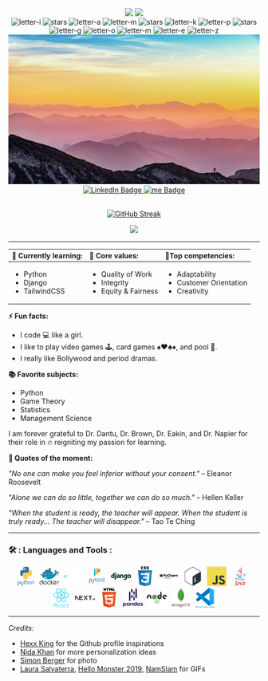 <div id="hello-world" align="center">
    <img src="https://media.giphy.com/media/kDkUNHvbB6vjqeWSyp/giphy.gif" width="50px">
    <img src="https://media.giphy.com/media/lnsTFyT6wUzItXsUV5/giphy.gif" width="50px">
</div>

<div id="i-am-kpgomez" align="center">
    <img src="https://media.giphy.com/media/v1.Y2lkPTc5MGI3NjExZjYyd3VybnF5dmNlNDVqMHFyM3MweGdrNGFreHZrcHFpNmcxemRtbyZlcD12MV9pbnRlcm5hbF9naWZfYnlfaWQmY3Q9dHM/pducGLmEuVdaDJOK0U/giphy.gif" alt="letter-i" width="50px">
    <img src="https://media.giphy.com/media/qYBj58jCwgW7f4Jpaz/giphy.gif" alt="stars" width="20px">
    <img src="https://media.giphy.com/media/v1.Y2lkPTc5MGI3NjExY3F2aGt5a2ltZXllMzZpZnpyMzlseWpjMHNucjRkeXl2bjU0ajVpNCZlcD12MV9pbnRlcm5hbF9naWZfYnlfaWQmY3Q9dHM/JVaAdjZIRNSWf9sSjP/giphy.gif" alt="letter-a" width="50px">
    <img src="https://media.giphy.com/media/v1.Y2lkPTc5MGI3NjExbjFuM3Ayb2dnYTU3MG5idTRybHR0anR1dXJ3YWdhbnJyb3F5b3VtMiZlcD12MV9pbnRlcm5hbF9naWZfYnlfaWQmY3Q9dHM/Ufolh1TYxtAnYhs4RO/giphy.gif" alt="letter-m" width="50px">
    <img src="https://media.giphy.com/media/qYBj58jCwgW7f4Jpaz/giphy.gif" alt="stars" width="20px">
    <img src="https://media.giphy.com/media/v1.Y2lkPTc5MGI3NjExZzFwZ3g1enowdXF6ZjZxZWgyZzgyMXJ1YjM2ZGw4c3N2amkyOW9keCZlcD12MV9pbnRlcm5hbF9naWZfYnlfaWQmY3Q9dHM/sYMJdVB4XNPUKO2zv8/giphy.gif" alt="letter-k" width="50px">
    <img src="https://media.giphy.com/media/v1.Y2lkPTc5MGI3NjExdXJlc2lkNjVtaGgyamZ3ZTljM3RsM2V6Z3czNGFldjFvYjhpeWI3biZlcD12MV9pbnRlcm5hbF9naWZfYnlfaWQmY3Q9dHM/7v0CUZRGyalwyQ28lj/giphy.gif" alt="letter-p" width="50px">
    <img src="https://media.giphy.com/media/qYBj58jCwgW7f4Jpaz/giphy.gif" alt="stars" width="20px">
    <img src="https://media.giphy.com/media/v1.Y2lkPTc5MGI3NjExbjF3dDlwN25oOWdqOTZkYnFuc3FyeGJmNGJ4aHd3bGlncWNscng4dCZlcD12MV9pbnRlcm5hbF9naWZfYnlfaWQmY3Q9dHM/GSiZ8JtN26IGj2tkDY/giphy.gif" alt="letter-g" width="50px">
    <img src="https://media.giphy.com/media/v1.Y2lkPTc5MGI3NjExazlmMjh2bmQyMXdrZTBkM2d0MWZkNWQ2dXloZmpjZjNyNTNmMGxzNiZlcD12MV9pbnRlcm5hbF9naWZfYnlfaWQmY3Q9cw/5zAZsY8XJenK75Yv1d/giphy.gif" alt="letter-o" width="50px">
    <img src="https://media.giphy.com/media/v1.Y2lkPTc5MGI3NjExbjFuM3Ayb2dnYTU3MG5idTRybHR0anR1dXJ3YWdhbnJyb3F5b3VtMiZlcD12MV9pbnRlcm5hbF9naWZfYnlfaWQmY3Q9dHM/Ufolh1TYxtAnYhs4RO/giphy.gif" alt="letter-m" width="50px">
    <img src="https://media.giphy.com/media/v1.Y2lkPTc5MGI3NjExZTRkcWpudTNmMDB4c3B3amIxbG5waWtvMzhoN2M4b21pbDhwbjJmYSZlcD12MV9pbnRlcm5hbF9naWZfYnlfaWQmY3Q9dHM/8lZEBtdMJHXUSvxEPc/giphy.gif" alt="letter-e" width="50px">
    <img src="https://media.giphy.com/media/v1.Y2lkPTc5MGI3NjExZnA3aXg2MjMzb2p4dm9heXN2YW5nazRjZjhsdzgwcnQ3cTZ2YzBnbSZlcD12MV9pbnRlcm5hbF9naWZfYnlfaWQmY3Q9dHM/hWvQT2uRyfcVKXpWZ8/giphy.gif" alt="letter-z" width="50px">
</div>

<div id="banner" align="center">
  <img src="simon-berger-nature-unsplash.jpg" width="1200" height="300"/>
</div>

<div id="badges" align="center">
    <a href="https://www.linkedin.com/in/kpgomez">
        <img src="https://img.shields.io/badge/LinkedIn-blue?style=for-the-badge&logo=linkedin&logoColor=white" alt="LinkedIn Badge"/>
    </a>
    <a href="https://about.me/kpgomez">
        <img src="https://img.shields.io/badge/Portfolio-green?style=for-the-badge&logo=about.me&logoColor=white" alt="me Badge"/>
    </a>
</div>

<div id="counter" align="center">
    <img src="https://komarev.com/ghpvc/?username=kpgomez&style=flat-square&color=blue" alt=""/>
</div> 
    
<div id="stats" align="center">

[![GitHub Streak](https://github-readme-streak-stats.herokuapp.com?user=kpgomez&theme=blood&hide_border=false&border_radius=20&exclude_days=Sun%2CSat&card_width=395)](https://git.io/streak-stats)

</div>

<div id="code-like-a-girl" align="center" style="padding-left: 5px; padding-right: 5px">
    <img src="https://media.giphy.com/media/8BlEa9XDwxOwdB6mKW/giphy.gif" width="100">
</div>

---
| <b>🌱 Currently learning:</b> | <b>🎯 Core values:<b> | <b>🏅Top competencies:</b> |
| :--- | :--- | :--- |
|<ul><li>Python</li><li>Django</li><li>TailwindCSS</li></ul>|<ul><li>Quality of Work</li><li>Integrity</li><li>Equity & Fairness</li></ul>|<ul><li>Adaptability</li><li>Customer Orientation</li><li>Creativity</li></ul>|
<div>
    <p><b>⚡ Fun facts:</b></p>
    <ul>
        <li>I code 💻 like a girl.</li>
        <li>I like to play video games 🕹️, card games ♠️♥️♣️♦️, and pool 🎱.</li>
        <li>I really like Bollywood and period dramas.</li>
    </ul>
    <p><b>📚 Favorite subjects:</b> 
    <ul>
        <li>Python</li>
        <li>Game Theory</li>
        <li>Statistics</li>
        <li>Management Science</li>
    </ul>
    <p>I am forever grateful to Dr. Dantu, Dr. Brown, Dr. Eakin, and Dr. Napier for their role in 🔥 reigniting my passion for learning.</p>
    <p><b>💬 Quotes of the moment:</b></p>
    <p><i>"No one can make you feel inferior without your consent."</i> – Eleanor Roosevelt</p>
    <p><i>"Alone we can do so little, together we can do so much."</i> – Hellen Keller</p>
    <p><i>"When the student is ready, the teacher will appear. When the student is truly ready... The teacher will disappear."</i> – Tao Te Ching</p>
</div>

---

<h3> 🛠️ : Languages and Tools : </h3>

<div id="tools" align="center">
    <img src="https://raw.githubusercontent.com/devicons/devicon/55609aa5bd817ff167afce0d965585c92040787a/icons/python/python-original-wordmark.svg" title="Python" alt="Python" width="40" height="40"/>&nbsp;
    <img src="https://raw.githubusercontent.com/devicons/devicon/55609aa5bd817ff167afce0d965585c92040787a/icons/docker/docker-original-wordmark.svg" title="docker" alt="docker" width="40" height="40"/>&nbsp;
    <img src="https://raw.githubusercontent.com/devicons/devicon/55609aa5bd817ff167afce0d965585c92040787a/icons/tailwindcss/tailwindcss-original-wordmark.svg" title="TailwindCSS" alt="TailwindCSS" width="40" height="40"/>&nbsp;
    <img src="https://raw.githubusercontent.com/devicons/devicon/55609aa5bd817ff167afce0d965585c92040787a/icons/pytest/pytest-original-wordmark.svg" title="PyTest" alt="PyTest" width="40" height="40"/>&nbsp;
    <img src="https://raw.githubusercontent.com/devicons/devicon/55609aa5bd817ff167afce0d965585c92040787a/icons/django/django-plain-wordmark.svg" title="Django" alt="Django" width="40" height="40"/>&nbsp;
    <img src="https://raw.githubusercontent.com/devicons/devicon/55609aa5bd817ff167afce0d965585c92040787a/icons/css3/css3-original-wordmark.svg" title="CSS3" alt="CSS3" width="40" height="40"/>&nbsp;
    <img src="https://raw.githubusercontent.com/devicons/devicon/55609aa5bd817ff167afce0d965585c92040787a/icons/pycharm/pycharm-original-wordmark.svg" title="PyCharm" alt="PyCharm" width="40" height="40"/>&nbsp;
    <img src="https://raw.githubusercontent.com/devicons/devicon/55609aa5bd817ff167afce0d965585c92040787a/icons/bash/bash-original.svg" title="Bash" alt="Bash" width="40" height="40"/>&nbsp;
    <img src="https://raw.githubusercontent.com/devicons/devicon/55609aa5bd817ff167afce0d965585c92040787a/icons/javascript/javascript-original.svg" title="JavaScript" alt="JavaScript" width="40" height="40"/>&nbsp;
    <img src="https://raw.githubusercontent.com/devicons/devicon/55609aa5bd817ff167afce0d965585c92040787a/icons/java/java-original-wordmark.svg" title="Java" alt="Java" width="40" height="40"/>&nbsp;
    <img src="https://raw.githubusercontent.com/devicons/devicon/55609aa5bd817ff167afce0d965585c92040787a/icons/react/react-original-wordmark.svg" title="React" alt="React" width="40" height="40"/>&nbsp;
    <img src="https://raw.githubusercontent.com/devicons/devicon/55609aa5bd817ff167afce0d965585c92040787a/icons/nextjs/nextjs-original-wordmark.svg" title="NextJS" alt="NextJS" width="40" height="40"/>&nbsp;
    <img src="https://raw.githubusercontent.com/devicons/devicon/55609aa5bd817ff167afce0d965585c92040787a/icons/html5/html5-original-wordmark.svg" title="HTML5" alt="HTML5" width="40" height="40"/>&nbsp;
    <img src="https://raw.githubusercontent.com/devicons/devicon/55609aa5bd817ff167afce0d965585c92040787a/icons/pandas/pandas-original-wordmark.svg" title="Pandas" alt="Pandas" width="40" height="40"/>&nbsp;
    <img src="https://raw.githubusercontent.com/devicons/devicon/55609aa5bd817ff167afce0d965585c92040787a/icons/nodejs/nodejs-original-wordmark.svg" title="NodeJS" alt="NodeJS" width="40" height="40"/>&nbsp;
    <img src="https://raw.githubusercontent.com/devicons/devicon/55609aa5bd817ff167afce0d965585c92040787a/icons/mongodb/mongodb-original-wordmark.svg" title="MongoDB" alt="MongoDB" width="40" height="40"/>&nbsp;
    <img src="https://raw.githubusercontent.com/devicons/devicon/55609aa5bd817ff167afce0d965585c92040787a/icons/vscode/vscode-original-wordmark.svg" title="VSCode" alt="VSCode" width="40" height="40"/>&nbsp;
</div>

---
<i>Credits:</i> 
- [Hexx King](https://github.com/HexxKing/HexxKing) for the Github profile inspirations
- [Nida Khan](https://www.sitepoint.com/github-profile-readme/) for more personalization ideas
- [Simon Berger](https://unsplash.com/photos/landscape-photography-of-mountains-twukN12EN7c)  for photo
- [Laura Salvaterra](https://www.behance.net/laurasalvaterra), [Hello Monster 2019](https://giphy.com/hello_monster_2019), [NamSlam](https://giphy.com/namslam) for GIFs
